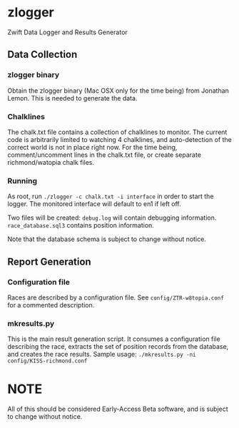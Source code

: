 # zlogger
Zwift Data Logger and Results Generator

## Data Collection

### zlogger binary
Obtain the zlogger binary (Mac OSX only for the time being) from Jonathan Lemon.
This is needed to generate the data.

### Chalklines
The chalk.txt file contains a collection of chalklines to monitor.
The current code is arbitrarily limited to watching 4 chalklines, and auto-detection
of the correct world is not in place right now.  For the time being, comment/uncomment
lines in the chalk.txt file, or create separate richmond/watopia chalk files.

### Running
As root, run `./zlogger -c chalk.txt -i interface` in order to start the logger.
The monitored interface will default to en1 if left off.

Two files will be created:
  `debug.log` will contain debugging information.
  `race_database.sql3` contains position information.

Note that the database schema is subject to change without notice.


## Report Generation

### Configuration file

Races are described by a configuration file.  See `config/ZTR-w8topia.conf` for a 
commented description. 

### mkresults.py

This is the main result generation script.  It consumes a configuration file describing
the race, extracts the set of position records from the database, and creates the 
race results.  Sample usage: `./mkresults.py -ni config/KISS-richmond.conf`


# NOTE

All of this should be considered Early-Access Beta software, and is subject to
change without notice.
